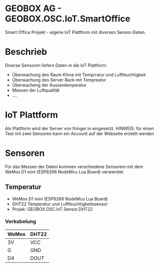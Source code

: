 # GEOBOX AG - GEOBOX.OSC.IoT.SmartOffice
Smart Office Projekt - eigene IoT Plattform mit diversen Sensor-Daten.

# Beschrieb
Diverse Sensoren liefern Daten in die IoT Plattform:
- Überwachung des Raum Klima mit Temprratur und Luftfeuchtigkeit
- Überwachung des Server Rack mit Tempreatur
- Überwacheng der Aussentemperatur
- Messen der Luftqualität
- ....

# IoT Plattform
Als Plattform wird der Server von thinger.io eingesetzt.
HINWEIS: für einen Test mit zwei Sensoren kann ein Account auf der Webseite erstellt werden

# Sensoren
Für das Messen der Daten kommen verschiedene Sensorem mit dem WeMos D1 mini (ESP8266 NodeMcu Lua Board) verwendet.

## Temperatur
- WeMos D1 mini (ESP8266 NodeMcu Lua Board)
- DHT22 Temperatur und Luftfeuchtigkeitssensor
- Projek: GEOBOX.OSC.IoT.Sensor.DHT22

### Verkabelung
| WeMos | DHT22 |
|-------|-----|
| 3V    | VCC |
| G     | GND |
| D4    | DOUT |



